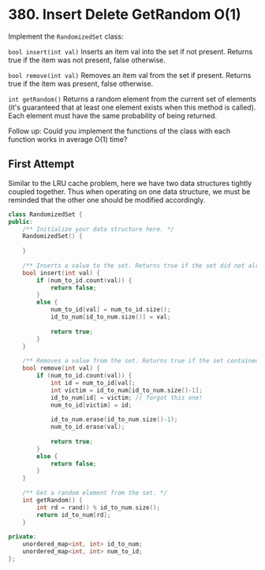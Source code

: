 # 380. Insert Delete GetRandom O(1)

Implement the `RandomizedSet` class:

`bool insert(int val)` Inserts an item val into the set if not present. Returns true if the item was not present, false otherwise.

`bool remove(int val)` Removes an item val from the set if present. Returns true if the item was present, false otherwise.

`int getRandom()` Returns a random element from the current set of elements (it's guaranteed that at least one element exists when this method is called). Each element must have the same probability of being returned.

Follow up: Could you implement the functions of the class with each function works in average O(1) time?

## First Attempt

Similar to the LRU cache problem, here we have two data structures tightly coupled together. Thus when operating on one data structure, we must be reminded that the other one should be modified accordingly.

```c++
class RandomizedSet {
public:
    /** Initialize your data structure here. */
    RandomizedSet() {
        
    }
    
    /** Inserts a value to the set. Returns true if the set did not already contain the specified element. */
    bool insert(int val) {
        if (num_to_id.count(val)) {
            return false;
        }
        else {
            num_to_id[val] = num_to_id.size();
            id_to_num[id_to_num.size()] = val;
            
            return true;
        }
    }
    
    /** Removes a value from the set. Returns true if the set contained the specified element. */
    bool remove(int val) {
        if (num_to_id.count(val)) {
            int id = num_to_id[val];
            int victim = id_to_num[id_to_num.size()-1];
            id_to_num[id] = victim; // forgot this one!
            num_to_id[victim] = id;
            
            id_to_num.erase(id_to_num.size()-1);
            num_to_id.erase(val);
            
            return true;
        }
        else {
            return false;
        }
    }
    
    /** Get a random element from the set. */
    int getRandom() {
        int rd = rand() % id_to_num.size();
        return id_to_num[rd];
    }
    
private:
    unordered_map<int, int> id_to_num;
    unordered_map<int, int> num_to_id;
};
```